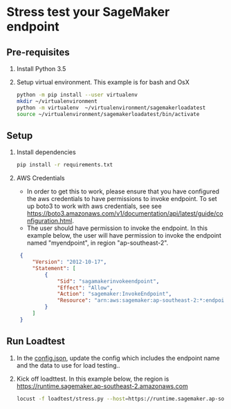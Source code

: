 # Stress test your SageMaker endpoint

## Pre-requisites

1. Install Python 3.5

2. Setup virtual environment. This example is for bash and OsX
    ```bash
    python -m pip install --user virtualenv
    mkdir ~/virtualenvironment
    python -m virtualenv  ~/virtualenvironment/sagemakerloadatest
    source ~/virtualenvironment/sagemakerloadatest/bin/activate
    ```

## Setup
1. Install dependencies
    ```bash
    pip install -r requirements.txt
    ```
    
2. AWS Credentials

   - In order to get this to work, please ensure that you have configured the aws credentials to have permissions to invoke endpoint. To set up boto3 to work with aws credentials, see see  https://boto3.amazonaws.com/v1/documentation/api/latest/guide/configuration.html.
   - The user should have permission to invoke the endpoint. In this example below, the user will have permission to invoke the endpoint named "myendpoint", in region "ap-southeast-2".
   ```json
    {
        "Version": "2012-10-17",
        "Statement": [
            {
                "Sid": "sagamakerinvokeendpoint",
                "Effect": "Allow",
                "Action": "sagemaker:InvokeEndpoint",
                "Resource": "arn:aws:sagemaker:ap-southeast-2:*:endpoint/myendpoint"
            }
        ]
    }
    ```
   
  

## Run Loadtest
1. In the [config.json](config.json), update the config which includes the endpoint name and the data to use for load testing..

1. Kick off loadttest. In this example below, the region is https://runtime.sagemaker.ap-southeast-2.amazonaws.com
    
    ```bash
    locust -f loadtest/stress.py --host=https://runtime.sagemaker.ap-southeast-2.amazonaws.com
    
    ```

